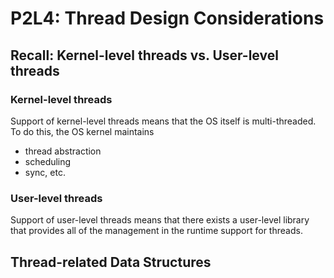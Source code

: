 # P2L4: Thread Design Considerations

## Recall: Kernel-level threads vs. User-level threads

### Kernel-level threads

Support of kernel-level threads means that the OS itself is multi-threaded. To do this, the OS kernel maintains 
- thread abstraction
- scheduling
- sync, etc.

### User-level threads

Support of user-level threads means that there exists a user-level library that provides all of the management in the runtime support for threads.

## Thread-related Data Structures

